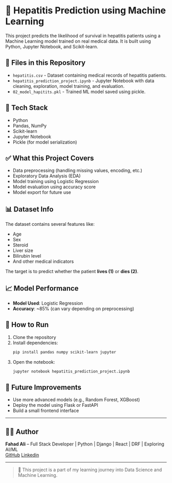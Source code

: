 
# 🧠 Hepatitis Prediction using Machine Learning

This project predicts the likelihood of survival in hepatitis patients using a Machine Learning model trained on real medical data. It is built using Python, Jupyter Notebook, and Scikit-learn.

## 📁 Files in this Repository
- `hepatitis.csv` - Dataset containing medical records of hepatitis patients.
- `hepatitis_prediction_project.ipynb` - Jupyter Notebook with data cleaning, exploration, model training, and evaluation.
- `02_model_hapitits.pkl` - Trained ML model saved using pickle.

## 🧪 Tech Stack
- Python
- Pandas, NumPy
- Scikit-learn
- Jupyter Notebook
- Pickle (for model serialization)

## ✅ What this Project Covers
- Data preprocessing (handling missing values, encoding, etc.)
- Exploratory Data Analysis (EDA)
- Model training using Logistic Regression
- Model evaluation using accuracy score
- Model export for future use

## 📊 Dataset Info
The dataset contains several features like:
- Age
- Sex
- Steroid
- Liver size
- Bilirubin level
- And other medical indicators

The target is to predict whether the patient **lives (1)** or **dies (2)**.

## 📈 Model Performance
- **Model Used**: Logistic Regression
- **Accuracy**: ~85% (can vary depending on preprocessing)

## 🚀 How to Run
1. Clone the repository
2. Install dependencies:  
   ```bash
   pip install pandas numpy scikit-learn jupyter
   ```
3. Open the notebook:  
   ```bash
   jupyter notebook hepatitis_prediction_project.ipynb
   ```

## 🔮 Future Improvements
- Use more advanced models (e.g., Random Forest, XGBoost)
- Deploy the model using Flask or FastAPI
- Build a small frontend interface

---

## 👨‍💻 Author
**Fahad Ali** – Full Stack Developer | Python | Django | React | DRF | Exploring AI/ML  
[GitHub](https://github.com/FAHAD-ALI-github)
[Linkedin](https://www.linkedin.com/in/fahadali1078/)

---

> 📌 This project is a part of my learning journey into Data Science and Machine Learning.
